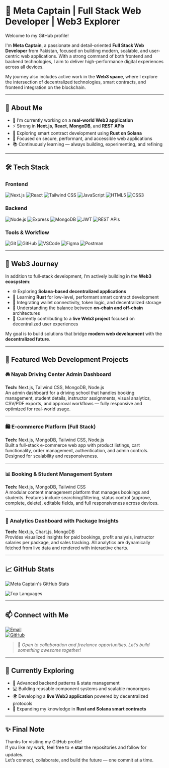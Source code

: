# 👋 Meta Captain | Full Stack Web Developer | Web3 Explorer

Welcome to my GitHub profile!

I'm **Meta Captain**, a passionate and detail-oriented **Full Stack Web Developer** from Pakistan, focused on building modern, scalable, and user-centric web applications. With a strong command of both frontend and backend technologies, I aim to deliver high-performance digital experiences across all devices.

My journey also includes active work in the **Web3 space**, where I explore the intersection of decentralized technologies, smart contracts, and frontend integration on the blockchain.

---

## 🧠 About Me

- 🔭 I’m currently working on a **real-world Web3 application**
- ⚡ Strong in **Next.js**, **React**, **MongoDB**, and **REST APIs**
- 🧱 Exploring smart contract development using **Rust on Solana**
- 🔐 Focused on secure, performant, and accessible web applications
- 📚 Continuously learning — always building, experimenting, and refining

---

## 🛠️ Tech Stack

### Frontend
![Next.js](https://img.shields.io/badge/Next.js-black?style=for-the-badge&logo=next.js)
![React](https://img.shields.io/badge/React-20232a?style=for-the-badge&logo=react)
![Tailwind CSS](https://img.shields.io/badge/TailwindCSS-06B6D4?style=for-the-badge&logo=tailwindcss)
![JavaScript](https://img.shields.io/badge/JavaScript-F7DF1E?style=for-the-badge&logo=javascript)
![HTML5](https://img.shields.io/badge/HTML5-E34F26?style=for-the-badge&logo=html5)
![CSS3](https://img.shields.io/badge/CSS3-1572B6?style=for-the-badge&logo=css3)

### Backend
![Node.js](https://img.shields.io/badge/Node.js-339933?style=for-the-badge&logo=node.js)
![Express](https://img.shields.io/badge/Express.js-000000?style=for-the-badge&logo=express)
![MongoDB](https://img.shields.io/badge/MongoDB-4EA94B?style=for-the-badge&logo=mongodb)
![JWT](https://img.shields.io/badge/JWT-black?style=for-the-badge&logo=jsonwebtokens)
![REST APIs](https://img.shields.io/badge/REST-API-green?style=for-the-badge)

### Tools & Workflow
![Git](https://img.shields.io/badge/Git-F05032?style=for-the-badge&logo=git)
![GitHub](https://img.shields.io/badge/GitHub-181717?style=for-the-badge&logo=github)
![VSCode](https://img.shields.io/badge/VSCode-007ACC?style=for-the-badge&logo=visual-studio-code)
![Figma](https://img.shields.io/badge/Figma-000000?style=for-the-badge&logo=figma)
![Postman](https://img.shields.io/badge/Postman-FF6C37?style=for-the-badge&logo=postman)

---

## 🔗 Web3 Journey

In addition to full-stack development, I’m actively building in the **Web3 ecosystem**:

- 🌐 Exploring **Solana-based decentralized applications**
- 🦀 Learning **Rust** for low-level, performant smart contract development
- 🔗 Integrating wallet connectivity, token logic, and decentralized storage
- 🔄 Understanding the balance between **on-chain and off-chain** architectures
- 🚧 Currently contributing to a **live Web3 project** focused on decentralized user experiences

My goal is to build solutions that bridge **modern web development** with the **decentralized future**.

---

## 📂 Featured Web Development Projects

### 🚘 Nayab Driving Center Admin Dashboard
**Tech:** Next.js, Tailwind CSS, MongoDB, Node.js  
An admin dashboard for a driving school that handles booking management, student details, instructor assignments, visual analytics, CSV/PDF exports, and approval workflows — fully responsive and optimized for real-world usage.

---

### 🛍️ E-commerce Platform (Full Stack)
**Tech:** Next.js, MongoDB, Tailwind CSS, Node.js  
Built a full-stack e-commerce web app with product listings, cart functionality, order management, authentication, and admin controls. Designed for scalability and responsiveness.

---

### 📊 Booking & Student Management System
**Tech:** Next.js, MongoDB, Tailwind CSS  
A modular content management platform that manages bookings and students. Features include searching/filtering, status control (approve, complete, delete), editable fields, and full responsiveness across devices.

---

### 🧾 Analytics Dashboard with Package Insights
**Tech:** Next.js, Chart.js, MongoDB  
Provides visualized insights for paid bookings, profit analysis, instructor salaries per package, and sales tracking. All analytics are dynamically fetched from live data and rendered with interactive charts.

---

## 📈 GitHub Stats

![Meta Captain's GitHub Stats](https://github-readme-stats.vercel.app/api?username=Meta-Captain819&show_icons=true&theme=tokyonight)

![Top Languages](https://github-readme-stats.vercel.app/api/top-langs/?username=Meta-Captain819&layout=compact&theme=tokyonight)

---

## 📫 Connect with Me

[![Email](https://img.shields.io/badge/Email-D14836?style=for-the-badge&logo=gmail&logoColor=white)](mailto:your-email@example.com)  
[![GitHub](https://img.shields.io/badge/GitHub-181717?style=for-the-badge&logo=github)](https://github.com/Meta-Captain819)

> 📌 *Open to collaboration and freelance opportunities. Let’s build something awesome together!*

---

## 🚀 Currently Exploring

- 🧠 Advanced backend patterns & state management
- 💻 Building reusable component systems and scalable monorepos
- 🌍 Developing a **live Web3 application** powered by decentralized protocols
- 🦀 Expanding my knowledge in **Rust and Solana smart contracts**

---

## ✨ Final Note

Thanks for visiting my GitHub profile!  
If you like my work, feel free to **⭐️ star** the repositories and follow for updates.  
Let’s connect, collaborate, and build the future — one commit at a time.

